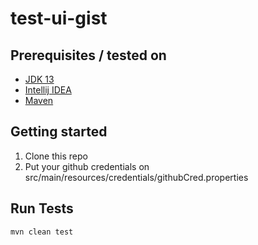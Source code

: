 # test-ui-gist

## Prerequisites / tested on

* [JDK 13](https://jdk.java.net/13/) 
* [Intellij IDEA](https://www.jetbrains.com/idea/download/)
* [Maven](https://maven.apache.org/download.cgi)



## Getting started

1. Clone this repo
2. Put your github credentials on src/main/resources/credentials/githubCred.properties

## Run Tests

    mvn clean test
